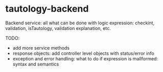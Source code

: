 # tautology-backend

Backend service: all what can be done with logic expression: checkint, validation, isTautology, validation explanation, etc.

TODO:
- add more service methods
- response objects: add controller level objects with status/error info
- exception and error handling: what to do if expression is mallformed: syntax and semantics
